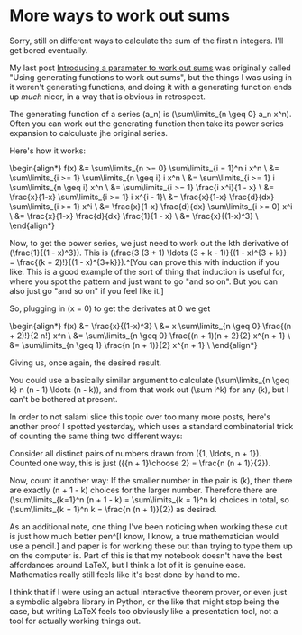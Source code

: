 # More ways to work out sums

Sorry, still on different ways to calculate the sum of the first n integers. I'll get bored eventually.

My last post [Introducing a parameter to work out sums](https://notebook.drmaciver.com/posts/2025-04-25-13:33.html) was originally called "Using generating functions to work out sums", but the things I was using in it weren't generating functions, and doing it with a generating function ends up *much* nicer, in a way that is obvious in retrospect.

The generating function of a series \(a_n\) is \(\sum\limits_{n \geq 0} a_n x^n\). Often you can work out the generating function then take its power series expansion to calculuate jhe original series.

Here's how it works:

\begin{align*}
f(x) &= \sum\limits_{n >= 0} \sum\limits_{i = 1}^n i x^n \\
&= \sum\limits_{i >= 1} \sum\limits_{n \geq i} i x^n \\
&= \sum\limits_{i >= 1} i \sum\limits_{n \geq i} x^n \\
&= \sum\limits_{i >= 1} \frac{i x^i}{1 - x} \\
&= \frac{x}{1-x} \sum\limits_{i >= 1} i x^{i - 1}\\
&= \frac{x}{1-x} \frac{d}{dx} \sum\limits_{i >= 1} x^i \\
&= \frac{x}{1-x} \frac{d}{dx} \sum\limits_{i >= 0} x^i \\
&= \frac{x}{1-x} \frac{d}{dx} \frac{1}{1 - x} \\
&= \frac{x}{(1-x)^3} \\
\end{align*}

Now, to get the power series, we just need to work out the kth derivative of \(\frac{1}{(1 - x)^3}\). This is \(\frac{3 (3 + 1) \ldots (3 + k - 1)}{(1 - x)^{3 + k}} = \frac{(k + 2)!}{(1 - x)^{3+k}}\).^[You can prove this with induction if you like. This is a good example of the sort of thing that induction is useful for, where you spot the pattern and just want to go "and so on". But you can also just go "and so on" if you feel like it.]

So, plugging in \(x = 0\) to get the derivates at 0 we get

\begin{align*}
f(x) &= \frac{x}{(1-x)^3} \\
&= x \sum\limits_{n \geq 0} \frac{(n + 2)!}{2 n!} x^n \\
&= \sum\limits_{n \geq 0} \frac{(n + 1)(n + 2}{2} x^{n + 1} \\
&= \sum\limits_{n \geq 1} \frac{n (n + 1)}{2} x^{n + 1} \\
\end{align*}

Giving us, once again, the desired result.

You could use a basically similar argument to calculate \(\sum\limits_{n \geq k} n (n - 1) \ldots (n - k)\), and from that work out \(\sum i^k\) for any \(k\), but I can't be bothered at present.

In order to not salami slice this topic over too many more posts, here's another proof I spotted yesterday, which uses a standard combinatorial trick of counting the same thing two different ways:

Consider all distinct pairs of numbers drawn from \(\{1, \ldots, n + 1\}\). Counted one way, this is just \({{n + 1}\choose 2} = \frac{n (n + 1)}{2}\).

Now, count it another way: If the smaller number in the pair is \(k\), then there are exactly \(n + 1 - k\) choices for the larger number. Therefore there are \(\sum\limits_{k=1}^n (n + 1 - k) = \sum\limits_{k = 1}^n k\) choices in total, so \(\sum\limits_{k = 1}^n k = \frac{n (n + 1)}{2}\) as desired.

As an additional note, one thing I've been noticing when working these out is just how much better pen^[I know, I know, a true mathematician would use a pencil.] and paper is for working these out than trying to type them up on the computer is. Part of this is that my notebook doesn't have the best affordances around LaTeX, but I think a lot of it is genuine ease. Mathematics really still feels like it's best done by hand to me.

I think that if I were using an actual interactive theorem prover, or even just a symbolic algebra library in Python, or the like that might stop being the case, but writing LaTeX feels too obviously like a presentation tool, not a tool for actually working things out.
